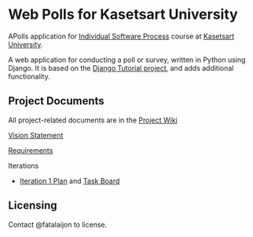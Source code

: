 # Web Polls for Kasetsart University

APolls application for [Individual Software Process](https://cpske.github.io/ISP) course at [Kasetsart University](https://ku.ac.th).

A web application for conducting a poll or survey, written in Python using Django. It is based on the [Django Tutorial project][django-tutorial], 
and adds additional functionality.

## Project Documents

All project-related documents are in the [Project Wiki](../../wiki/Home)

[Vision Statement](../../wiki/Vision%20Statement)

[Requirements](../../wiki/Vision%20Statements)

Iterations
* [Iteration 1 Plan](../../wiki/Iteration%201%20Plan) and [Task Board](../../projects/1)

## Licensing
Contact @fatalaijon to license.

[django-tutorial]: https://docs.djangoproject.com/en/3.1/intro/tutorial01/

